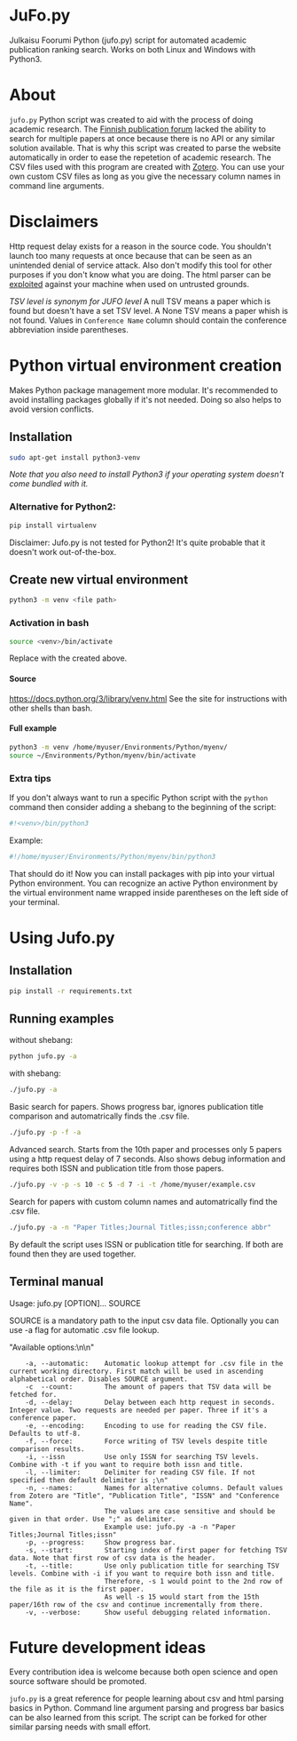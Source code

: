 # JuFo.py
Julkaisu Foorumi Python (jufo.py) script for automated academic publication ranking search.
Works on both Linux and Windows with Python3.

# About
`jufo.py` Python script was created to aid with the process of doing academic research.
The [Finnish publication forum](https://www.tsv.fi/julkaisufoorumi/haku.php?lang=en) lacked the ability to search for multiple papers at once
because there is no API or any similar solution available.
That is why this script was created to parse the website automatically in order to ease the repetetion of academic research.
The CSV files used with this program are created with [Zotero](https://github.com/zotero/zotero).
You can use your own custom CSV files as long as you give the necessary column names in command line arguments.

# Disclaimers
Http request delay exists for a reason in the source code.
You shouldn't launch too many requests at once because that can be seen as an unintended denial of service attack.
Also don't modify this tool for other purposes if you don't know what you are doing.
The html parser can be [exploited](https://docs.python.org/3/library/xml.html#xml-vulnerabilities) against your machine when used on untrusted grounds.

*TSV level is synonym for JUFO level* 
A null TSV means a paper which is found but doesn't have a set TSV level.
A None TSV means a paper whish is not found.
Values in `Conference Name` column should contain the conference abbreviation inside parentheses.


# Python virtual environment creation
Makes Python package management more modular.
It's recommended to avoid installing packages globally if it's not needed.
Doing so also helps to avoid version conflicts.

## Installation
```bash
sudo apt-get install python3-venv
```
*Note that you also need to install Python3 if your operating system doesn't come bundled with it.*

### Alternative for Python2:
```python
pip install virtualenv
```
Disclaimer: Jufo.py is not tested for Python2! It's quite probable that it doesn't work out-of-the-box.

## Create new virtual environment
```bash
python3 -m venv <file path>
```

### Activation in bash
```bash
source <venv>/bin/activate
```
Replace <venv> with the <file path> created above.

#### Source
https://docs.python.org/3/library/venv.html
See the site for instructions with other shells than bash.

#### Full example
```bash
python3 -m venv /home/myuser/Environments/Python/myenv/
source ~/Environments/Python/myenv/bin/activate
```


### Extra tips
If you don't always want to run a specific Python script with the `python` command then consider adding a shebang to the beginning of the script:
```python
#!<venv>/bin/python3
```
Example:
```python
#!/home/myuser/Environments/Python/myenv/bin/python3
```

That should do it! Now you can install packages with pip into your virtual Python environment.
You can recognize an active Python environment by the virtual environment name wrapped inside parentheses on the left side of your terminal.


# Using Jufo.py
## Installation 
```bash
pip install -r requirements.txt
```

## Running examples
without shebang:
```bash
python jufo.py -a
```

with shebang:
```bash
./jufo.py -a
```


Basic search for papers. Shows progress bar, ignores publication title comparison and automatrically finds the .csv file.
```bash
./jufo.py -p -f -a
```

Advanced search. Starts from the 10th paper and processes only 5 papers using a http request delay of 7 seconds. Also shows debug information and requires both ISSN and publication title from those papers.
```bash
./jufo.py -v -p -s 10 -c 5 -d 7 -i -t /home/myuser/example.csv
```

Search for papers with custom column names and automatrically find the .csv file.
```bash
./jufo.py -a -n "Paper Titles;Journal Titles;issn;conference abbr"
```

By default the script uses ISSN or publication title for searching. If both are found then they are used together.


## Terminal manual
Usage: jufo.py [OPTION]... SOURCE
                
SOURCE is a mandatory path to the input csv data file.
Optionally you can use -a flag for automatic .csv file lookup.
    
"Available options:\n\n"
        
        -a, --automatic:    Automatic lookup attempt for .csv file in the current working directory. First match will be used in ascending alphabetical order. Disables SOURCE argument.
        -c  --count:        The amount of papers that TSV data will be fetched for.
        -d, --delay:        Delay between each http request in seconds. Integer value. Two requests are needed per paper. Three if it's a conference paper.
        -e, --encoding:     Encoding to use for reading the CSV file. Defaults to utf-8.
        -f, --force:        Force writing of TSV levels despite title comparison results.
        -i, --issn          Use only ISSN for searching TSV levels. Combine with -t if you want to require both issn and title.
        -l, --limiter:      Delimiter for reading CSV file. If not specified then default delimiter is ;\n"
        -n, --names:        Names for alternative columns. Default values from Zotero are "Title", "Publication Title", "ISSN" and "Conference Name".
                            The values are case sensitive and should be given in that order. Use ";" as delimiter.
                            Example use: jufo.py -a -n "Paper Titles;Journal Titles;issn"
        -p, --progress:     Show progress bar.
        -s, --start:        Starting index of first paper for fetching TSV data. Note that first row of csv data is the header.
        -t, --title:        Use only publication title for searching TSV levels. Combine with -i if you want to require both issn and title.
                            Therefore, -s 1 would point to the 2nd row of the file as it is the first paper.
                            As well -s 15 would start from the 15th paper/16th row of the csv and continue incrementally from there.
        -v, --verbose:      Show useful debugging related information.

# Future development ideas
Every contribution idea is welcome because both open science and open source software should be promoted.

`jufo.py` is a great reference for people learning about csv and html parsing basics in Python.
Command line argument parsing and progress bar basics can be also learned from this script.
The script can be forked for other similar parsing needs with small effort.
